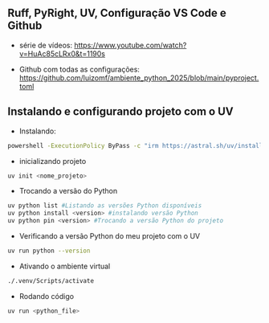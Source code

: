 ## Ruff, PyRight, UV, Configuração VS Code e Github

- série de vídeos:
  https://www.youtube.com/watch?v=HuAc85cLRx0&t=1190s

- Github com todas as configurações:
  https://github.com/luizomf/ambiente_python_2025/blob/main/pyproject.toml

## Instalando e configurando projeto com o UV

- Instalando:

```bash
powershell -ExecutionPolicy ByPass -c "irm https://astral.sh/uv/install.ps1 | iex"
```

- inicializando projeto

```bash
uv init <nome_projeto>
```

- Trocando a versão do Python

```bash
uv python list #Listando as versões Python disponíveis
uv python install <version> #instalando versão Python
uv python pin <version> #Trocando a versão Python do projeto
```

- Verificando a versão Python do meu projeto com o UV

```bash
uv run python --version
```

- Ativando o ambiente virtual

```bash
./.venv/Scripts/activate
```

- Rodando código

```bash
uv run <python_file>
```
